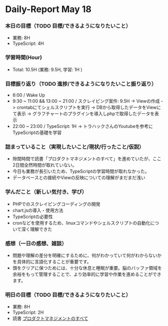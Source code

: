 # Daily-Report May 18

### 本日の目標（TODO 目標/できるようになりたいこと）
- 業務: 8H
- TypeScript: 4H

### 学習時間(Hour)
- Total: 10.5H (業務: 9.5H, 学習: 1H )

### 目標振り返り（TODO 進捗/できるようになりたいこと振り返り）
- 6:00 / Wake Up
- 9:30 ~ 11:00 && 13:00 ~ 21:00 / スクレイピング案件: 9.5H
-> Viewの作成
-> crontabにてシェルスクリプトを実行
-> DBから取得したデータをViewにて表示
-> グラフチャートのプラグインを導入しphpで取得したデータを表示
- 22:00 ~ 23:00 / TypeScript: 1H
-> トラハックさんのYoutubeを参考にTypeScriptの基礎を学習

### 詰まっていること（実現したいこと/現状/行ったこと/仮説）
- 隙間時間で読書「プロダクトマネジメントのすべて」を進めていたが、ここ2日間全然時間が取れていない。
- 今日も業務が長引いたため、TypeScriptの学習時間が取れなかった。
- データベースとの接続やViewの反映についての理解がまだまだ浅い

### 学んだこと（新しい気付き、学び）
- PHPでのスクレイピングコーディングの開発
- chart.jsの導入・使用方法
- TypeScriptの必要性
- cronなどを使用するため、linuxコマンドやシェルスクリプトの自動化について深く理解できた

### 感想（一日の感想、雑談）
- 問題や理解の差分を明確にするために、何がわかっていて何がわからないかを具体的に言語化することが重要です。
- 頭をクリアに保つためには、十分な休息と睡眠が重要。脳のバッファ領域を余裕をもって管理することで、より効率的に学習や作業を進めることができます。


### 明日の目標（TODO 目標/できるようになりたいこと）
- 業務: 8H
- TypeScript: 2H
- 読書 [プロダクトマネジメントのすべて](https://amzn.asia/d/6NJXPdP)